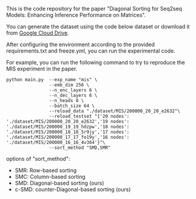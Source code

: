 This is the code repository for the paper "Diagonal Sorting for Seq2seq Models: Enhancing Inference Performance on Matrices".

You can generate the dataset using the code below dataset or download it from [Google Cloud Drive](https://drive.google.com/drive/my-drive).

After configuring the environment according to the provided requirements.txt and freeze.yml, you can run the experimental code.

For example, you can run the following command to try to reproduce the MIS experiment in the paper.
```
python main.py  --exp_name "mis" \
                --emb_dim 256 \
                --n_enc_layers 6 \
                --n_dec_layers 6 \
                --n_heads 8 \
                --batch_size 64 \
                --reload_data "./dataset/MIS/200000_20_20_e2632"\
                --reload_testset "{'20 nodes': './dataset/MIS/200000_20_20_e2632','19 nodes': './dataset/MIS/200000_19_19_hdzpw','18 nodes': './dataset/MIS/200000_18_18_5r9jy','17 nodes': './dataset/MIS/200000_17_17_fo19y','16 nodes': './dataset/MIS/200000_16_16_4v364'}"\
                --sort_method "SMD,SMR"
```

options of "sort_method":
 - SMR: Row-based sorting
 - SMC: Column-based sorting
 - SMD: Diagonal-based sorting (ours)
 - c-SMD: counter-Diagonal-based sorting (ours)
